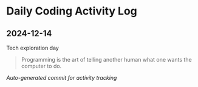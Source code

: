 # Daily Coding Activity Log

## 2024-12-14

Tech exploration day

> Programming is the art of telling another human what one wants the computer to do.

*Auto-generated commit for activity tracking*
